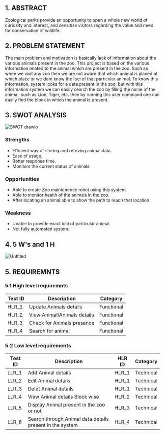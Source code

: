 ## 1. ABSTRACT
Zoological parks provide an opportunity to open a whole new world of curiosity and interest, and sensitize visitors regarding the value and need for conservation of wildlife. 

## 2. PROBLEM STATEMENT
The main problem and motivation is basically lack of information about the various animals present in the zoo. This project is based on the various information related to the animal which are present in the zoo. Such as when we visit any zoo then we are not aware that which animal is placed at which place or we dont know the loci of that particular animal. To know this information, system looks for a data present in the zoo, but with this information system we can easily search the zoo by filling the name of the animal, such as Lion, Tiger, etc. then by running this user command one can easily find the block in which the animal is present. 

## 3. SWOT ANALYSIS
![SWOT drawio](https://user-images.githubusercontent.com/98843684/161975511-3061c652-7ed4-49e4-a9bc-772cfbfc56a2.png)

### Strengths
* Efficient way of storing and retriving animal data.
* Ease of usage.
* Better response time.
* Monitors the current status of animals.

### Opportunities
* Able to create Zoo maintenence robot using this system.
* Able to monitor health of the animals in the zoo.
* After locating an animal able to show the path to reach that location.



### Weakness
* Unable to provide exact loci of particular animal.
* Not fully automated system.

## 4. 5 W's and 1 H
![Untitled](https://user-images.githubusercontent.com/98843684/161937415-c99cfe88-5a6f-4d92-a46c-6aa3f7b7fe37.png)
## 5. REQUIREMNTS
### 5.1 High level requiremnts

| Test ID | Description | Category | 
|---------|-------------|----------|
|HLR_1|Update Animals details|Functional|
|HLR_2|View Animal/Animals details|Functional|
|HLR_3|Check for Animals presence|Functional|
|HLR_4|Search for animal|Functional|

### 5.2          Low level requirements

| Test ID | Description |HLR ID | Category | 
|---------|-------------|-------|----------|
|LLR_1|Add Animal details|HLR_1|Technical|
|LLR_2|Edit Animal details|HLR_1|Technical|
|LLR_3|Delet Animal details|HLR_1|Technical|
|LLR_4|View Animal details Block wise|HLR_2|Technical|
|LLR_5|Display Animal present in the zoo or not|HLR_3|Technical|
|LLR_6|Search through Animal data details present in the system|HLR_4|Technical|
